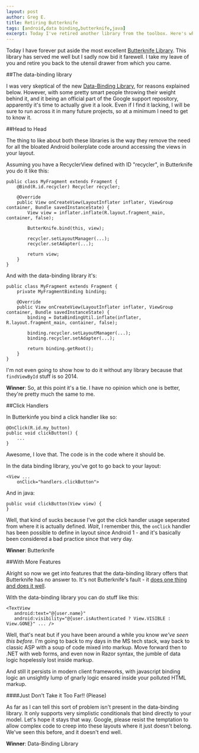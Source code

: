 ```yaml
---
layout: post
author: Greg E.
title: Retiring Butterknife
tags: [android,data binding,butterknife,java]
excerpt: Today I've retired another library from the toolbox. Here's what I'm using now.
---
```

Today I have forever put aside the most excellent [Butterknife Library](https://github.com/JakeWharton/butterknife). This library has served me well but I sadly now bid it farewell. I take my leave of you and retire you back to the utensil drawer from which you came.

##The data-binding library

I was very skeptical of the new [Data-Binding Library](http://developer.android.com/tools/data-binding/guide.html), for reasons explained below. However, with some pretty smart people throwing their weight behind it, and it being an official part of the Google support 
repository, apparently it's time to actually give it a look. Even if I find it lacking, I will be sure to run across it in many future projects, so at a minimum I need to get to know it.

##Head to Head

The thing to like about both these libraries is the way they remove the need for all the bloated Android boilerplate code around accessing the views in your layout. 

Assuming you have a RecyclerView defined with ID "recycler", in Butterknife you do it like this:

    public class MyFragment extends Fragment {
        @Bind(R.id.recycler) Recycler recycler;

        @Override
        public View onCreateView(LayoutInflater inflater, ViewGroup container, Bundle savedInstanceState) {
            View view = inflater.inflate(R.layout.fragment_main, container, false);

            ButterKnife.bind(this, view);

            recycler.setLayoutManager(...);
            recycler.setAdapter(...);

            return view;
        }
    }

And with the data-binding library it's:

    public class MyFragment extends Fragment {
        private MyFragmentBinding binding;

        @Override
        public View onCreateView(LayoutInflater inflater, ViewGroup container, Bundle savedInstanceState) {
            binding = DataBindingUtil.inflate(inflater, R.layout.fragment_main, container, false);

            binding.recycler.setLayoutManager(...);
            binding.recycler.setAdapter(...);

            return binding.getRoot();
        }
    }

I'm not even going to show how to do it without any library because that `findViewById` stuff is so 2014. 

**Winner**: So, at this point it's a tie. I have no opinion which one is better, they're pretty much the same to me.

##Click Handlers

In Butterkinfe you bind a click handler like so:

    @OnClick(R.id.my_button)
	public void clickButton() {
		...
	}

Awesome, I love that. The code is in the code where it should be.

In the data binding library, you've got to go back to your layout:

    <View ...
	    onClick="handlers.clickButton">	

And in java:
 
    public void clickButton(View view) {
	}
	    
Well, that kind of sucks because I've got the click handler usage seperated from where it is actually defined. *Wait*, I remember this, the `onClick` handler has been possible to define in layout since Android 1 - and it's basically been considered a bad practice since that very day. 

**Winner**: Butterknife 

##With More Features

Alright so now we get into features that the data-binding library offers that Butterknife has no answer to. It's not Butterknife's fault - it [does one thing and does it well](https://en.wikipedia.org/wiki/Unix_philosophy). 

With the data-binding library you can do stuff like this:

    <TextView
       android:text="@{user.name}"
       android:visibility="@{user.isAuthenticated ? View.VISIBLE : View.GONE}" ... />

Well, that's neat but if you have been around a while you know *we've seen this before*. I'm going to back to my days in the MS tech stack, way back to classic ASP with a soup of code mixed into markup. Move forward then to .NET with web forms, and even now in Razor syntax, the jumble of data logic hopelessly lost inside markup. 

And still it persists in modern client frameworks, with javascript binding logic an unsightly lump of gnarly logic ensared inside your polluted HTML markup.

####Just Don't Take it Too Far!! (Please)

As far as I can tell this sort of problem isn't present in the data-binding library. It only supports very simplistic conditionals that bind directly to your model. Let's hope it stays that way. Google, please resist the temptation to allow complex code to creep into these layouts where it just doesn't belong. We've seen this before, and it doesn't end well.
 
**Winner**: Data-Binding Library 

